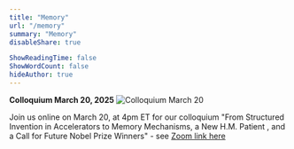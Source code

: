 ```yaml
---
title: "Memory"
url: "/memory"
summary: "Memory"
disableShare: true

ShowReadingTime: false
ShowWordCount: false
hideAuthor: true
---
```


**Colloquium March 20, 2025**
![Colloquium March 20](images/colloquium-march-20-2025.png)


Join us online on March 20, at 4pm ET for our colloquium "From Structured Invention in Accelerators to Memory Mechanisms, a New H.M. Patient , and a Call for Future Nobel Prize Winners" - see [Zoom link here](https://www.jlab.org/conference/colloquium-seryi-seraia)
